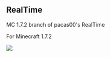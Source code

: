 RealTime
-----------

MC 1.7.2 branch of pacas00's RealTime

For Minecraft 1.7.2

<a href='http://me.petercashel.net:8123/job/RealTime/'><img src='http://me.petercashel.net:8123/buildStatus/icon?job=RealTime'></a>
